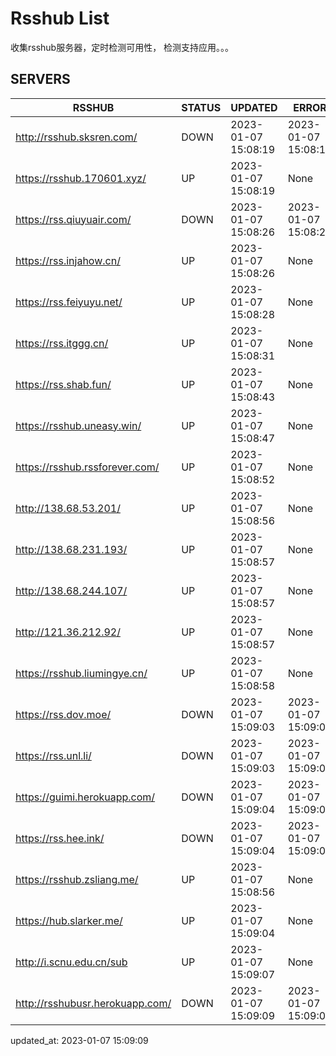 # Rsshub List

收集rsshub服务器，定时检测可用性， 检测支持应用。。。


## SERVERS

|  RSSHUB   | STATUS  | UPDATED  | ERROR  | TWITTER |  
|  ----  | ----  | ----  | ----  | ---- |  
| http://rsshub.sksren.com/ | DOWN | 2023-01-07 15:08:19 | 2023-01-07 15:08:19 |  
| https://rsshub.170601.xyz/ | UP | 2023-01-07 15:08:19 | None |OK|  
| https://rss.qiuyuair.com/ | DOWN | 2023-01-07 15:08:26 | 2023-01-07 15:08:26 |  
| https://rss.injahow.cn/ | UP | 2023-01-07 15:08:26 | None ||  
| https://rss.feiyuyu.net/ | UP | 2023-01-07 15:08:28 | None |OK|  
| https://rss.itggg.cn/ | UP | 2023-01-07 15:08:31 | None ||  
| https://rss.shab.fun/ | UP | 2023-01-07 15:08:43 | None |OK|  
| https://rsshub.uneasy.win/ | UP | 2023-01-07 15:08:47 | None |OK|  
| https://rsshub.rssforever.com/ | UP | 2023-01-07 15:08:52 | None |OK|  
| http://138.68.53.201/ | UP | 2023-01-07 15:08:56 | None ||  
| http://138.68.231.193/ | UP | 2023-01-07 15:08:57 | None ||  
| http://138.68.244.107/ | UP | 2023-01-07 15:08:57 | None ||  
| http://121.36.212.92/ | UP | 2023-01-07 15:08:57 | None ||  
| https://rsshub.liumingye.cn/ | UP | 2023-01-07 15:08:58 | None |OK|  
| https://rss.dov.moe/ | DOWN | 2023-01-07 15:09:03 | 2023-01-07 15:09:03 |  
| https://rss.unl.li/ | DOWN | 2023-01-07 15:09:03 | 2023-01-07 15:09:03 |  
| https://guimi.herokuapp.com/ | DOWN | 2023-01-07 15:09:04 | 2023-01-07 15:09:04 |  
| https://rss.hee.ink/ | DOWN | 2023-01-07 15:09:04 | 2023-01-07 15:09:04 |  
| https://rsshub.zsliang.me/ | UP | 2023-01-07 15:08:56 | None |OK|  
| https://hub.slarker.me/ | UP | 2023-01-07 15:09:04 | None |OK|  
| http://i.scnu.edu.cn/sub | UP | 2023-01-07 15:09:07 | None ||  
| http://rsshubusr.herokuapp.com/ | DOWN | 2023-01-07 15:09:09 | 2023-01-07 15:09:09 |  
  

updated_at: 2023-01-07 15:09:09  
